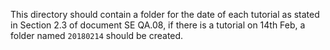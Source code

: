 This directory should contain a folder for the date of each tutorial as stated in Section 2.3 of document SE QA.08, 
if there is a tutorial on 14th Feb, a folder named `20180214` should be created.
